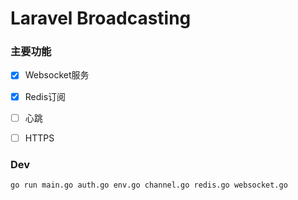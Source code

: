 # Laravel Broadcasting


### 主要功能

+ [x] Websocket服务
+ [x] Redis订阅
+ [ ] 心跳
+ [ ] HTTPS


### Dev

```
go run main.go auth.go env.go channel.go redis.go websocket.go
```